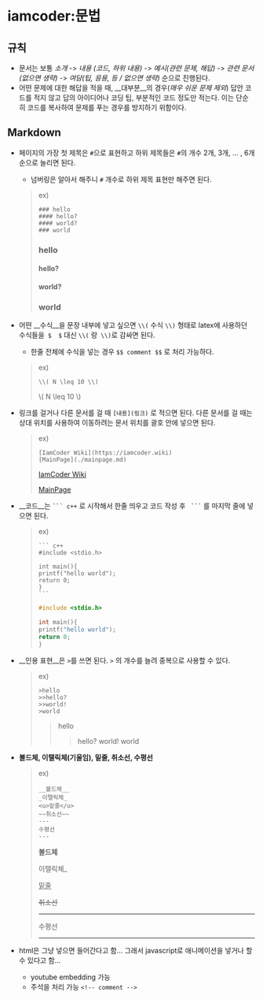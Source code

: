 # iamcoder:문법

## 규칙

* 문서는 보통 _소개_ -> _내용 (코드, 하위 내용)_ -> _예시(관련 문제, 해답)_ -> _관련 문서 (없으면 생략)_ -> _여담(팁, 응용, 등 / 없으면 생략)_ 순으로 진행된다.
* 어떤 문제에 대한 해답을 적을 때, __대부분__의 경우(_매우 쉬운 문제 제외_) 답안 코드를 적지 않고 답의 아이디어나 코딩 팁, 부분적인 코드 정도만 적는다. 이는 단순히 코드를 복사하여 문제를 푸는 경우를 방지하기 위함이다.

## Markdown

* 페이지의 가장 첫 제목은 `#`으로 표현하고 하위 제목들은 `#`의 개수 2개, 3개, ... , 6개 순으로 늘리면 된다.

  * 넘버링은 알아서 해주니 `#` 개수로 하위 제목 표현만 해주면 된다.

  >ex)
  >
  >```
  >### hello
  >#### hello?
  >#### world?
  >### world
  >```
  >
  >
  >
  >### hello
  >#### hello?
  >#### world?
  >### world

  

* 어떤 __수식__을 문장 내부에 넣고 싶으면 `\\(`  수식 `\\)`  형태로 latex에 사용하던 수식들을` $  $` 대신 `\\(` 랑` \\)`로 감싸면 된다.

  * 한줄 전체에 수식을 넣는 경우 `$$ comment $$` 로 처리 가능하다.

  >ex)
  >
  >```
  >\\( N \leq 10 \\)
  >```
  >
  >
  >
  >\\( N \leq 10 \\)

* 링크를 걸거나 다른 문서를 걸 때 `[내용](링크)` 로 적으면 된다. 다른 문서를 걸 때는 상대 위치를 사용하여 이동하려는 문서 위치를 괄호 안에 넣으면 된다.

  >ex)
  >
  >```
  >[IamCoder Wiki](https://iamcoder.wiki)
  >[MainPage](./mainpage.md)
  >```
  >
  >
  >
  >[IamCoder Wiki](https://iamcoder.wiki)
  >
  >[MainPage](./mainpage.md)
  
  
  
* __코드__는 `` ``` c++ `` 로 시작해서 한줄 띄우고 코드 작성 후 ``  ``` ``  를 마지막 줄에 넣으면 된다.

  >ex)
  >
  >```
  >​``` c++
  >#include <stdio.h>
  >
  >int main(){
  >	printf("hello world");
  >	return 0;
  >}
  >​```
  >```
  >
  >``` c++
  >#include <stdio.h>
  >
  >int main(){
  >	printf("hello world");
  >	return 0;
  >}
  >```

  

* __인용 표현__은  `>`를 쓰면 된다. `>` 의 개수를 늘려 중복으로 사용할 수 있다.

  >ex)
  >
  >```
  >>hello 
  >>>hello?
  >>>world!
  >>world
  >```
  >>hello 
  >>>hello?
  >>>world!
  >>world
  

* __볼드체, 이탤릭체(기울임), 밑줄, 취소선, 수평선__

  >ex)
  >
  >```
  >__볼드체__
  >_이탤릭체_
  ><u>밑줄</u>
  >~~취소선~~
  >---
  >수평선
  >---
  >```
  >
  >__볼드체__
  >
  >이탤릭체_
  >
  ><u>밑줄</u>
  >
  >~~취소선~~
  >
  >---
  >
  >수평선
  >
  >---
  >
  >
  
* html은 그냥 넣으면 들어간다고 함... 그래서 javascript로 애니메이션을 넣거나 할수 있다고 함...

  * youtube embedding 가능
  * 주석을 처리 가능 `<!-- comment -->`

  
  
  
